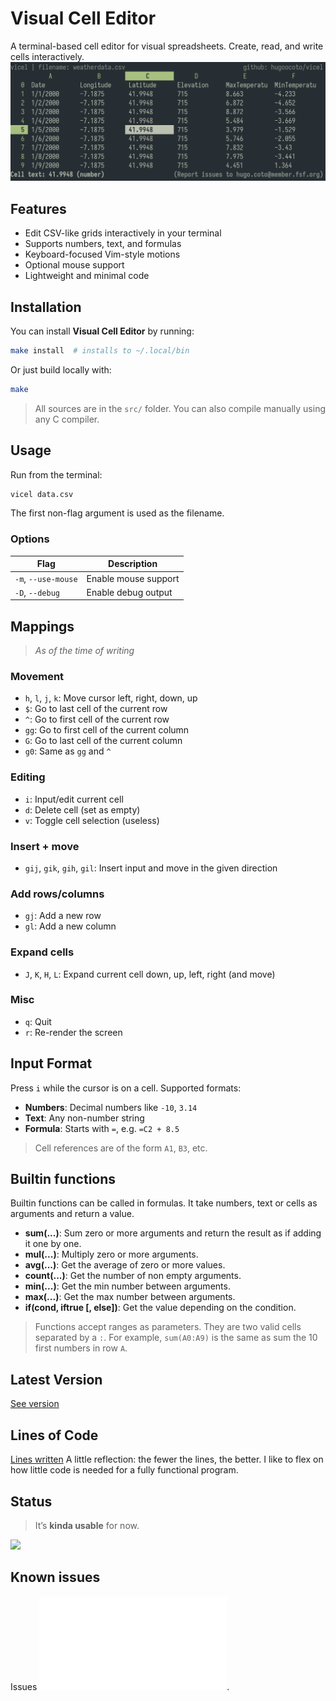 # Visual Cell Editor
A terminal-based cell editor for visual spreadsheets. Create, read, and write
cells interactively.
![Screenshot](./image.png)

## Features
* Edit CSV-like grids interactively in your terminal
* Supports numbers, text, and formulas
* Keyboard-focused Vim-style motions
* Optional mouse support
* Lightweight and minimal code

## Installation
You can install **Visual Cell Editor** by running:

```bash 
make install  # installs to ~/.local/bin 
```
Or just build locally with:
```bash 
make 
```
> All sources are in the `src/` folder. You can also compile manually using
> any C compiler.

## Usage
Run from the terminal:
```bash 
vicel data.csv 
```
The first non-flag argument is used as the filename.

### Options
| Flag                | Description          | 
| ------------------- | -------------------- | 
| `-m`, `--use-mouse` | Enable mouse support |
| `-D`, `--debug`     | Enable debug output  |

## Mappings
> *As of the time of writing*

### Movement
* `h`, `l`, `j`, `k`: Move cursor left, right, down, up
* `$`: Go to last cell of the current row
* `^`: Go to first cell of the current row
* `gg`: Go to first cell of the current column
* `G`: Go to last cell of the current column
* `g0`: Same as `gg` and `^`

### Editing
* `i`: Input/edit current cell
* `d`: Delete cell (set as empty)
* `v`: Toggle cell selection (useless)

### Insert + move
* `gij`, `gik`, `gih`, `gil`: Insert input and move in the given direction

### Add rows/columns
* `gj`: Add a new row
* `gl`: Add a new column

### Expand cells
* `J`, `K`, `H`, `L`: Expand current cell down, up, left, right (and move)

### Misc
* `q`: Quit
* `r`: Re-render the screen

## Input Format
Press `i` while the cursor is on a cell.
Supported formats:
* **Numbers**: Decimal numbers like `-10`, `3.14`
* **Text**: Any non-number string
* **Formula**: Starts with `=`, e.g. `=C2 + 8.5`

>  Cell references are of the form `A1`, `B3`, etc.

## Builtin functions
Builtin functions can be called in formulas. It take numbers, text or cells as 
arguments and return a value. 
* **sum(...)**: Sum zero or more arguments and return the result as if adding it one by one.
* **mul(...)**: Multiply zero or more arguments. 
* **avg(...)**: Get the average of zero or more values. 
* **count(...)**: Get the number of non empty arguments.
* **min(...)**: Get the min number between arguments.
* **max(...)**: Get the max number between arguments.
* **if(cond, iftrue [, else])**: Get the value depending on the condition.

> Functions accept ranges as parameters. They are two valid cells separated by
> a `:`. For example, `sum(A0:A9)` is the same as sum the 10 first numbers in
> row `A`.

## Latest Version
[See version](./version.txt)

## Lines of Code
[Lines written](./wc.md) A little reflection: the fewer the lines, the better.
I like to flex on how little code is needed for a fully functional program.

## Status
> It’s **kinda usable** for now.

![](https://wakatime.com/badge/user/2a7b4567-ab1f-4fb2-98ff-2b3fdbf94654/project/98a99176-d7a4-48ba-968c-4e410787a98f.svg)

## Known issues
Issues ![here](./TODO_ISSUES.md).

